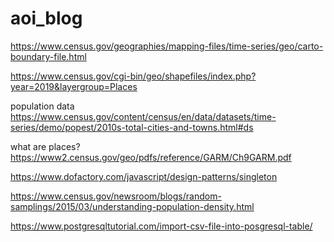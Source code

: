 # aoi_blog

https://www.census.gov/geographies/mapping-files/time-series/geo/carto-boundary-file.html

https://www.census.gov/cgi-bin/geo/shapefiles/index.php?year=2019&layergroup=Places

population data
https://www.census.gov/content/census/en/data/datasets/time-series/demo/popest/2010s-total-cities-and-towns.html#ds

what are places?
https://www2.census.gov/geo/pdfs/reference/GARM/Ch9GARM.pdf


https://www.dofactory.com/javascript/design-patterns/singleton

https://www.census.gov/newsroom/blogs/random-samplings/2015/03/understanding-population-density.html

https://www.postgresqltutorial.com/import-csv-file-into-posgresql-table/